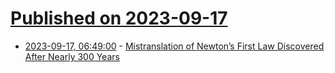 # [Published on 2023-09-17](index.md)

* [2023-09-17, 06:49:00](https://soylentnews.org/article.pl?sid=23/09/15/0610206&from=rss) - [Mistranslation of Newton’s First Law Discovered After Nearly 300 Years](https://soylentnews.org/article.pl?sid=23/09/15/0610206&from=rss)
